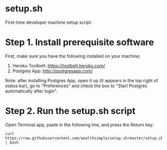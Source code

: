 # setup.sh
First-time developer machine setup script.

# Step 1. Install prerequisite software

First, make sure you have the following installed on your machine:

1. Heroku Toolbelt: https://toolbelt.heroku.com/
2. Postgres App: http://postgresapp.com/

Note: after installing Postgres App, open it up (it appears in the top right of status bar), go to "Preferences" and check the box to "Start Postgres automatically after login".

# Step 2. Run the setup.sh script

Open Terminal.app, paste in the following line, and press the Return key:

    curl https://raw.githubusercontent.com/wealthsimple/setup.sh/master/setup.sh | bash

